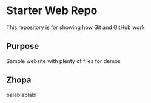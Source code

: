 # Starter Web Repo

This repository is for showing how Git and GitHub work

## Purpose

Sample website with plenty of files for demos


## Zhopa
balablablabl